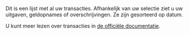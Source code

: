 Dit is een lijst met al uw transacties. Afhankelijk van uw selectie ziet u uw uitgaven, geldopnames of overschrijvingen. Ze zijn gesorteerd op datum.

U kunt meer lezen over transacties in [de officiële documentatie](https://firefly-iii.readthedocs.io/en/latest/concepts/transactions.html).